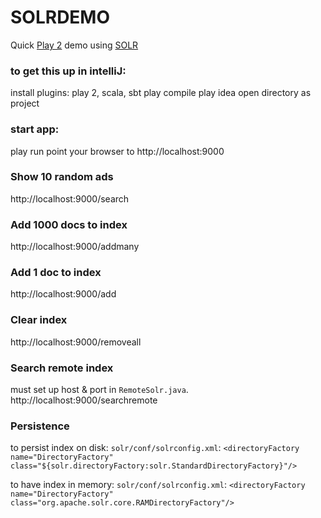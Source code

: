 SOLRDEMO
========

Quick [Play 2](http://www.playframework.org/) demo using [SOLR](http://lucene.apache.org/solr/)

### to get this up in intelliJ:
install plugins: play 2, scala, sbt
play compile
play idea
open directory as project

### start app:
play run
point your browser to http://localhost:9000

### Show 10 random ads
http://localhost:9000/search

### Add 1000 docs to index
http://localhost:9000/addmany

### Add 1 doc to index
http://localhost:9000/add

### Clear index
http://localhost:9000/removeall

### Search remote index
must set up host & port in `RemoteSolr.java`.
http://localhost:9000/searchremote

### Persistence
to persist index on disk:
`solr/conf/solrconfig.xml`:
    `<directoryFactory name="DirectoryFactory" class="${solr.directoryFactory:solr.StandardDirectoryFactory}"/>`

to have index in memory:
`solr/conf/solrconfig.xml`:
  `<directoryFactory name="DirectoryFactory" class="org.apache.solr.core.RAMDirectoryFactory"/>`

